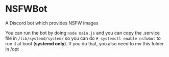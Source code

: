 # NSFWBot
A Discord bot which provides NSFW images

You can run the bot by doing `node main.js` and you can copy the .service file in `/lib/systemd/system/` so you can do `# systemctl enable nsfwbot` to run it at boot (**systemd only**). If you do that, you also need to mv this folder in /opt
